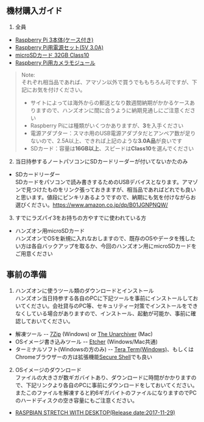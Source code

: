 機材購入ガイド
-------
1. 全員
* [Raspberry Pi 3本体(ケース付き)](https://www.amazon.co.jp/dp/B01CSFZ4JG)
* [Raspberry Pi用電源セット(5V 3.0A)](https://www.amazon.co.jp/dp/B01N8ZIJL8)
* [microSDカード 32GB Class10](https://www.amazon.co.jp/dp/B06XSV23T1)
* [Raspberry Pi用カメラモジュール](https://www.amazon.co.jp/dp/B00FGKYHXA)  

>Note:  
>それぞれ相当品であれば、アマゾン以外で買うでももちろん可ですが、下記にお気を付けください。
>- サイトによっては海外からの郵送となり数週間納期がかかるケースありますので、ハンズオンに間に合うように納期見通しにご注意ください
>- Raspberry Piには種類がいくつかありますが、**3**を入手ください
>- 電源アダプター：スマホ用のUSB電源アダプタだとアンペア数が足りないので、2.5A以上、できれば上記のような**3.0A品**が良いです
>- SDカード：容量は**16GB以上**、スピードは**Class10**を選んでください

2. 当日持参するノートパソコンにSDカードリーダーが付いてないかたのみ
* SDカードリーダー  
SDカードをパソコンで読み書きするためのUSBデバイスとなります。アマゾンで見つけたものをリンク張っておきますが、相当品であればどれでも良いと思います。値段にピンキリあるようですので、納期にも気を付けながらお選びください。https://www.amazon.co.jp/dp/B01JGNPNQW/

3. すでにラズパイ3をお持ちの方やすでに使われている方  
* ハンズオン用microSDカード  
ハンズオンでOSを新規に入れなおしますので、既存のOSやデータを残したい方は各自バックアップを取るか、今回のハンズオン用にmicroSDカードをご用意ください

事前の準備
-------
1. ハンズオンに使うツール類のダウンロードとインストール  
ハンズオン当日持参する各自のPCに下記ツールを事前にインストールしておいてください。会社貸与のPC等、セキュリティー対策でインストールをできなくしている場合がありますので、インストール、起動が可能か、事前に確認しておいてください。
* 解凍ツール -- [7Zip](http://www.7-zip.org/download.html) (Windows) or [The Unarchiver](http://www.7-zip.org/download.html) (Mac)
* OSイメージ書き込みツール -- [Etcher](https://etcher.io/) (Windows/Mac共通)
* ターミナルソフト(Windowsの方のみ) -- [Tera Term(Windows)](https://forest.watch.impress.co.jp/library/software/utf8teraterm/)、もしくはChromeブラウザーの方は拡張機能[Secure Shell](https://chrome.google.com/webstore/detail/secure-shell/pnhechapfaindjhompbnflcldabbghjo?hl=ja)でも良い

2. OSイメージのダウンロード  
ファイルの大きさが数ギガバイトあり、ダウンロードに時間がかかりますので、下記リンクより各自のPCに事前にダウンロードをしておいてください。またこのファイルを解凍すると約6ギガバイトのファイルになりますのでPCのハードディスクの空き容量にもご注意ください。  
* [RASPBIAN STRETCH WITH DESKTOP(Release date:2017-11-29)](https://downloads.raspberrypi.org/raspbian_latest)

